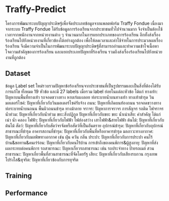 # Traffy-Predict
โครงการพัฒนาระบบปัญญาประดิษฐ์เพื่อจัดประเภทข้อมูลจากแพลตฟอร์ม Traffy Fondue เนื่องมาจากระบบ Traffy Fondue ได้รับข้อมูลการร้องเรียนจากประชาชนทั่วไปจำนวนมาก จึงจำเป็นต้องใช้เวลาจากพนักงานจากหน่วยงานต่าง ๆ จำนวนมากในการแยกประเภทของการร้องเรียน อีกทั้งส่งเรื่องร้องเรียนไปยังหน่วยงานที่เกี่ยวข้องได้อย่างถูกต้อง เพื่อให้ลดเวลาและค่าใช้จ่ายในการประมวลผลเรื่องร้องเรียน จีงมีความจำเป็นในการพัฒนาระบบปัญญาประดิษฐ์ที่สามารถอ่านและทำความเข้าใจเนื้อหา ใจความสำคัญของการร้องเรียน และแยกประเภทปัญหาที่ร้องเรียน รวมถึงส่งเรื่องร้องเรียนไปยังหน่วยงานที่ถูกต้อง


## Dataset
ข้อมูล Label set ใหม่รวบรวมปัญหาข้อร้องเรียนจากประชาชนที่เป็นรูปธรรมและเป็นสิ่งที่ต้องได้รับการแก้ไข ทั้งหมด 19 หัวข้อ และมี 27 labels เมื่อรวม label ย่อยในแต่ละหัวข้อ ได้แก่
ทางเท้า: ปัญหาบนพื้นที่ทางเท้า
รถจอดขวางทาง
หาบเร่แผงลอย
ท่อระบายน้ำบนทางเท้า
ทางเท้าชำรุด
วินมอเตอร์ไซค์: ปัญหาที่เกี่ยวกับวินมอเตอร์ไซค์รับจ้าง
ถนน: ปัญหาที่เกิดบนท้องถนน
รถจอดขวางทาง
ท่อระบายน้ำบนถนน
พื้นผิวถนนชำรุด
ทางม้าลาย
จราจร: ปัญหาการจราจร การสัญจร รถติด ไฟจราจร
น้ำท่วม: ปัญหาที่เกี่ยวกับน้ำท่วม
ขยะ:สิ่งปฏิกูล ปัญหาที่เกี่ยวกับขยะ
ขยะ
น้ำเน่าเสีย: คำสำคัญ ได้แก่ เน่า น้ำ คลอง
ไฟฟ้า: ปัญหาที่เกี่ยวกับไฟฟ้า
ไฟส่องสว่าง 
เสาไฟฟ้า&สายไฟฟ้า
ต้นไม้: ปัญหาที่เกี่ยวกับต้นไม้
สัตว์: ปัญหาที่เกี่ยวกับสัตว์จรจัดหรือสัตว์ที่เป็นอันตราย
อุปกรณ์ชำรุด: ปัญหาที่เกี่ยวกับอุปกรณ์สาธารณะที่ชำรุด
อาคารสถานที่ชำรุด: ปัญหาที่เกี่ยวกับพื้นที่หรืออาคารชำรุด
มลภาวะทางอากาศ: ปัญหาที่เกี่ยวกับมลพิษทางอากาศ เช่น ฝุ่น ควัน กลิ่น
ประปา: ปัญหาที่เกี่ยวกับการประปา
คนไร้บ้าน&ขอทาน&คนเร่ร่อน: ปัญหาที่เกี่ยวกับคนไร้บ้าน
การเข้าถึงของคนพิการ&ผู้สูงอายุ: ปัญหาที่ส่งผลกระทบต่อคนพิการ
รถสาธารณะ: ปัญหาเกี่ยวรถสาธารณะ เช่น รถประจำทาง ป้ายรถเมล์ 
สวนสาธารณะ: ปัญหาเกี่ยวพื้นที่สวนสาธารณะที่จัดโดยรัฐ
เสียง: ปัญหาที่เกี่ยวกับเสียงรบกวน
กรุงเทพโปร่งใส&ทุจริต: ปัญหาที่เกี่ยวข้องกับการทุจริต


## Training


## Performance
